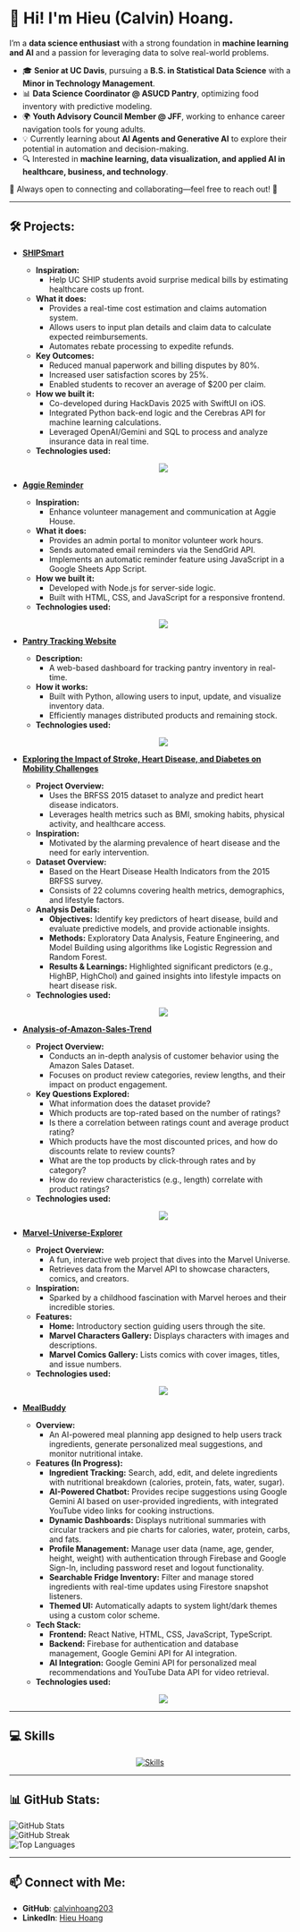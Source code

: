 # 👋 Hi! I'm Hieu (Calvin) Hoang.

I’m a **data science enthusiast** with a strong foundation in **machine learning and AI** and a passion for leveraging data to solve real-world problems.  

- 🎓 **Senior at UC Davis**, pursuing a **B.S. in Statistical Data Science** with a **Minor in Technology Management**.  
- 📊 **Data Science Coordinator @ ASUCD Pantry**, optimizing food inventory with predictive modeling.  
- 🌍 **Youth Advisory Council Member @ JFF**, working to enhance career navigation tools for young adults.  
- 💡 Currently learning about **AI Agents and Generative AI** to explore their potential in automation and decision-making.  
- 🔍 Interested in **machine learning, data visualization, and applied AI in healthcare, business, and technology**.  

🌟 Always open to connecting and collaborating—feel free to reach out! 🚀  

---

## 🛠 Projects:

- **[SHIPSmart](https://github.com/calvinhoang203/SHIPSmart)**
  - **Inspiration:**
    - Help UC SHIP students avoid surprise medical bills by estimating healthcare costs up front.
  - **What it does:**
    - Provides a real-time cost estimation and claims automation system.
    - Allows users to input plan details and claim data to calculate expected reimbursements.
    - Automates rebate processing to expedite refunds.
  - **Key Outcomes:**
    - Reduced manual paperwork and billing disputes by 80%.
    - Increased user satisfaction scores by 25%.
    - Enabled students to recover an average of \$200 per claim.
  - **How we built it:**
    - Co-developed during HackDavis 2025 with SwiftUI on iOS.
    - Integrated Python back-end logic and the Cerebras API for machine learning calculations.
    - Leveraged OpenAI/Gemini and SQL to process and analyze insurance data in real time.
  - **Technologies used:**  
    <p align="center">
      <a href="https://skillicons.dev">
        <img src="https://skillicons.dev/icons?i=swift,python,sql,openai" style="margin: 0 15px;"/>
      </a>
    </p>

- **[Aggie Reminder](https://github.com/calvinhoang203/Aggie-Reminder)**
  - **Inspiration:**
    - Enhance volunteer management and communication at Aggie House.
  - **What it does:**
    - Provides an admin portal to monitor volunteer work hours.
    - Sends automated email reminders via the SendGrid API.
    - Implements an automatic reminder feature using JavaScript in a Google Sheets App Script.
  - **How we built it:**
    - Developed with Node.js for server-side logic.
    - Built with HTML, CSS, and JavaScript for a responsive frontend.
  - **Technologies used:**  
    <p align="center">
      <a href="https://skillicons.dev">
        <img src="https://skillicons.dev/icons?i=vscode,nodejs,html,css,javascript" style="margin: 0 15px;"/>
      </a>
    </p>

- **[Pantry Tracking Website](https://pantry-tracking-website-7zzcmgcztslfzoswphhjgd.streamlit.app/)**
  - **Description:**
    - A web-based dashboard for tracking pantry inventory in real-time.
  - **How it works:**
    - Built with Python, allowing users to input, update, and visualize inventory data.
    - Efficiently manages distributed products and remaining stock.
  - **Technologies used:**  
    <p align="center">
      <a href="https://skillicons.dev">
        <img src="https://skillicons.dev/icons?i=vscode,python,css" style="margin: 0 15px;" />
      </a>
    </p>

- **[Exploring the Impact of Stroke, Heart Disease, and Diabetes on Mobility Challenges](https://github.com/calvinhoang203/Exploring-the-Impact-of-Stroke-Heart-Disease-and-Diabetes-on-Mobility-Challenges)**
  - **Project Overview:**
    - Uses the BRFSS 2015 dataset to analyze and predict heart disease indicators.
    - Leverages health metrics such as BMI, smoking habits, physical activity, and healthcare access.
  - **Inspiration:**
    - Motivated by the alarming prevalence of heart disease and the need for early intervention.
  - **Dataset Overview:**
    - Based on the Heart Disease Health Indicators from the 2015 BRFSS survey.
    - Consists of 22 columns covering health metrics, demographics, and lifestyle factors.
  - **Analysis Details:**
    - **Objectives:** Identify key predictors of heart disease, build and evaluate predictive models, and provide actionable insights.
    - **Methods:** Exploratory Data Analysis, Feature Engineering, and Model Building using algorithms like Logistic Regression and Random Forest.
    - **Results & Learnings:** Highlighted significant predictors (e.g., HighBP, HighChol) and gained insights into lifestyle impacts on heart disease risk.
  - **Technologies used:**  
    <p align="center">
      <a href="https://skillicons.dev">
        <img src="https://skillicons.dev/icons?i=anaconda,python,sklearn" style="margin: 0 15px;"/>
      </a>
    </p>

- **[Analysis-of-Amazon-Sales-Trend](https://github.com/calvinhoang203/Analysis-of-Amazon-Sales-Trend)**
  - **Project Overview:**
    - Conducts an in-depth analysis of customer behavior using the Amazon Sales Dataset.
    - Focuses on product review categories, review lengths, and their impact on product engagement.
  - **Key Questions Explored:**
    - What information does the dataset provide?
    - Which products are top-rated based on the number of ratings?
    - Is there a correlation between ratings count and average product rating?
    - Which products have the most discounted prices, and how do discounts relate to review counts?
    - What are the top products by click-through rates and by category?
    - How do review characteristics (e.g., length) correlate with product ratings?
  - **Technologies used:**  
    <p align="center">
      <a href="https://skillicons.dev">
        <img src="https://skillicons.dev/icons?i=anaconda,python" style="margin: 0 15px;"/>
      </a>
    </p>

- **[Marvel-Universe-Explorer](https://github.com/calvinhoang203/Marvel-Universe-Explorer)**
  - **Project Overview:**
    - A fun, interactive web project that dives into the Marvel Universe.
    - Retrieves data from the Marvel API to showcase characters, comics, and creators.
  - **Inspiration:**
    - Sparked by a childhood fascination with Marvel heroes and their incredible stories.
  - **Features:**
    - **Home:** Introductory section guiding users through the site.
    - **Marvel Characters Gallery:** Displays characters with images and descriptions.
    - **Marvel Comics Gallery:** Lists comics with cover images, titles, and issue numbers.
  - **Technologies used:**  
    <p align="center">
      <a href="https://skillicons.dev">
        <img src="https://skillicons.dev/icons?i=vscode,html,css,javascript" style="margin: 0 15px;"/>
      </a>
    </p>

- **[MealBuddy](https://github.com/calvinhoang203/MealBuddy)**
  - **Overview:**
    - An AI-powered meal planning app designed to help users track ingredients, generate personalized meal suggestions, and monitor nutritional intake.
  - **Features (In Progress):**
    - **Ingredient Tracking:** Search, add, edit, and delete ingredients with nutritional breakdown (calories, protein, fats, water, sugar).
    - **AI-Powered Chatbot:** Provides recipe suggestions using Google Gemini AI based on user-provided ingredients, with integrated YouTube video links for cooking instructions.
    - **Dynamic Dashboards:** Displays nutritional summaries with circular trackers and pie charts for calories, water, protein, carbs, and fats.
    - **Profile Management:** Manage user data (name, age, gender, height, weight) with authentication through Firebase and Google Sign-In, including password reset and logout functionality.
    - **Searchable Fridge Inventory:** Filter and manage stored ingredients with real-time updates using Firestore snapshot listeners.
    - **Themed UI:** Automatically adapts to system light/dark themes using a custom color scheme.
  - **Tech Stack:**
    - **Frontend:** React Native, HTML, CSS, JavaScript, TypeScript.
    - **Backend:** Firebase for authentication and database management, Google Gemini API for AI integration.
    - **AI Integration:** Google Gemini API for personalized meal recommendations and YouTube Data API for video retrieval.
  - **Technologies used:**  
    <p align="center">
      <a href="https://skillicons.dev">
        <img src="https://skillicons.dev/icons?i=vscode,react,firebase,html,css,javascript,typescript" style="margin: 0 15px;"/>
      </a>
    </p>

---

## 💻 Skills

<p align="center">
  <a href="https://skillicons.dev">
    <img src="https://skillicons.dev/icons?i=anaconda,gitlab,vscode,firebase,react,typescript,python,sklearn,javascript,nodejs,html,css,git,github" style="margin: 0 15px;" alt="Skills" />
  </a>
</p>

---

## 📊 GitHub Stats:
![GitHub Stats](https://github-readme-stats.vercel.app/api?username=calvinhoang203&show_icons=true&theme=dark)  
![GitHub Streak](https://github-readme-streak-stats.herokuapp.com/?user=calvinhoang203&theme=dark)  
![Top Languages](https://github-readme-stats.vercel.app/api/top-langs/?username=calvinhoang203&layout=compact&theme=dark) 

---

## 📫 Connect with Me:
- **GitHub**: [calvinhoang203](https://github.com/calvinhoang203)
- **LinkedIn**: [Hieu Hoang](https://linkedin.com/in/yourname)
